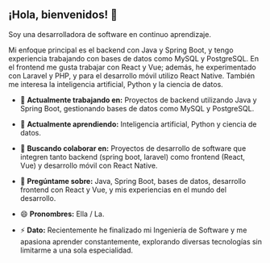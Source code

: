## ¡Hola, bienvenidos! 👋

Soy una desarrolladora de software en continuo aprendizaje.  

Mi enfoque principal es el backend con Java y Spring Boot, y tengo experiencia trabajando con bases de datos como MySQL y PostgreSQL.
En el frontend me gusta trabajar con React y Vue; además, he experimentado con Laravel y PHP, y para el desarrollo móvil utilizo React Native.
También me interesa la inteligencia artificial, Python y la ciencia de datos.

- 🔭 **Actualmente trabajando en:** Proyectos de backend utilizando Java y Spring Boot, gestionando bases de datos como MySQL y PostgreSQL.  

- 🌱 **Actualmente aprendiendo:** Inteligencia artificial, Python y ciencia de datos.  

- 👯 **Buscando colaborar en:** Proyectos de desarrollo de software que integren tanto backend (spring boot, laravel) como frontend (React, Vue) y desarrollo móvil con React Native.  

- 💬 **Pregúntame sobre:** Java, Spring Boot, bases de datos, desarrollo frontend con React y Vue, y mis experiencias en el mundo del desarrollo.  

- 😄 **Pronombres:** Ella / La.  

- ⚡ **Dato:** Recientemente he finalizado mi Ingeniería de Software y me apasiona aprender constantemente, explorando diversas tecnologías sin limitarme a una sola especialidad.  


